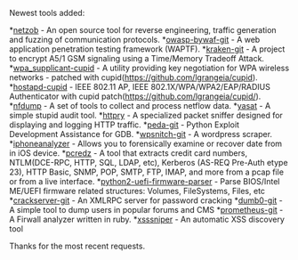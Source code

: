 Newest tools added: 

*[netzob](http://www.netzob.org/) - An open source tool for reverse engineering, traffic generation and fuzzing of communication protocols.
*[owasp-bywaf-git](https://github.com/depasonico/OWASP-ByWaf) - A web application penetration testing framework (WAPTF). 
*[kraken-git](https://opensource.srlabs.de/projects/a51-decrypt) - A project to encrypt A5/1 GSM signaling using a Time/Memory Tradeoff Attack.
*[wpa_supplicant-cupid](https://github.com/lgrangeia/cupid) - A utility providing key negotiation for WPA wireless networks - patched with cupid(https://github.com/lgrangeia/cupid).
*[hostapd-cupid](https://github.com/lgrangeia/cupid) - IEEE 802.11 AP, IEEE 802.1X/WPA/WPA2/EAP/RADIUS Authenticator with cupid patch(https://github.com/lgrangeia/cupid/).
*[nfdump](http://nfdump.sourceforge.net/) - A set of tools to collect and process netflow data.
*[yasat](http://yasat.sourceforge.net/) - A simple stupid audit tool.
*[httpry](http://dumpsterventures.com/jason/httpry/) - A specialized packet sniffer designed for displaying and logging HTTP traffic.
*[peda-git](https://github.com/longld/peda) - Python Exploit Development Assistance for GDB.
*[wpsnitch-git](https://code.google.com/p/wpsnitch/) - A wordpress scraper.
*[iphoneanalyzer](http://www.crypticbit.com/zen/products/iphoneanalyzer) - Allows you to forensically examine or recover date from in iOS device.
*[pcredz](https://github.com/lgandx/PCredz) - A tool that extracts credit card numbers, NTLM(DCE-RPC, HTTP, SQL, LDAP, etc), Kerberos (AS-REQ Pre-Auth etype 23), HTTP Basic, SNMP, POP, SMTP, FTP, IMAP, and more from a pcap file or from a live interface.
*[python2-uefi-firmware-parser](https://github.com/theopolis/uefi-firmware-parser) - Parse BIOS/Intel ME/UEFI firmware related structures: Volumes, FileSystems, Files, etc
*[crackserver-git](https://github.com/averagesecurityguy/crack) - An XMLRPC server for password cracking
*[dumb0-git](https://github.com/0verl0ad/Dumb0) - A simple tool to dump users in popular forums and CMS
*[prometheus-git](https://github.com/averagesecurityguy/prometheus) - A Firwall analyzer written in ruby.
*[xsssniper](https://github.com/gbrindisi/xsssniper) - An automatic XSS discovery tool


Thanks for the most recent requests.

